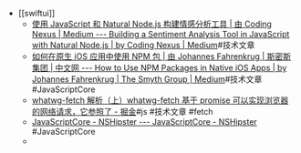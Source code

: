 - [[swiftui]]
	- [使用 JavaScript 和 Natural Node.js 构建情感分析工具 | 由 Coding Nexus | Medium --- Building a Sentiment Analysis Tool in JavaScript with Natural Node.js | by Coding Nexus | Medium](https://medium.com/@codingnexus/building-a-sentiment-analysis-tool-in-javascript-with-natural-node-js-9598bc0985e3)#技术文章
	- [如何在原生 iOS 应用中使用 NPM 包 | 由 Johannes Fahrenkrug | 斯密斯集团 | 中文网 --- How to Use NPM Packages in Native iOS Apps | by Johannes Fahrenkrug | The Smyth Group | Medium](https://medium.com/the-smyth-group/how-to-use-npm-packages-in-native-ios-apps-9af7e31d8345)#技术文章 #JavaScriptCore
	- [whatwg-fetch 解析（上）whatwg-fetch 基于 promise 可以实现浏览器的网络请求，它参照了 - 掘金](https://juejin.cn/post/7226357340059648061?from=search-suggest)#js #技术文章 #fetch
	- [JavaScriptCore - NSHipster --- JavaScriptCore - NSHipster](https://nshipster.com/javascriptcore/) #JavaScriptCore
	-